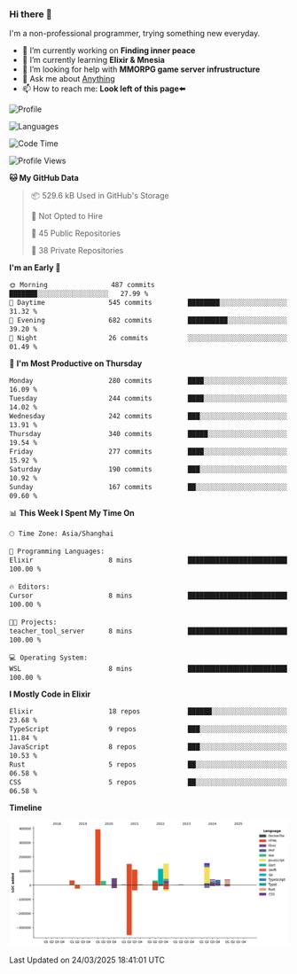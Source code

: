 ### Hi there 👋

I'm a non-professional programmer, trying something new everyday.

<!--
**dyzdyz010/dyzdyz010** is a ✨ _special_ ✨ repository because its `README.md` (this file) appears on your GitHub profile.
-->

- 🔭 I’m currently working on **Finding inner peace**
- 🌱 I’m currently learning **Elixir & Mnesia**
- 🤔 I’m looking for help with **MMORPG game server infrustructure**
- 💬 Ask me about [Anything](https://github.com/dyzdyz010/dyzdyz010/issues)
- 📫 How to reach me: **Look left of this page⬅️**

<!-- - 👯 I’m looking to collaborate on
- 😄 Pronouns: ...
- ⚡ Fun fact: ...
 -->
 
![Profile](https://github-readme-stats.vercel.app/api?username=dyzdyz010&count_private=true&show_icons=true&theme=dracula)

![Languages](https://github-readme-stats.vercel.app/api/top-langs/?username=dyzdyz010&layout=compact&theme=dracula)

<!--START_SECTION:waka-->
![Code Time](http://img.shields.io/badge/Code%20Time-1%2C930%20hrs%2030%20mins-blue)

![Profile Views](http://img.shields.io/badge/Profile%20Views-0-blue)

**🐱 My GitHub Data** 

> 📦 529.6 kB Used in GitHub's Storage 
 > 
> 🚫 Not Opted to Hire
 > 
> 📜 45 Public Repositories 
 > 
> 🔑 38 Private Repositories 
 > 
**I'm an Early 🐤** 

```text
🌞 Morning                487 commits         ███████░░░░░░░░░░░░░░░░░░   27.99 % 
🌆 Daytime                545 commits         ████████░░░░░░░░░░░░░░░░░   31.32 % 
🌃 Evening                682 commits         ██████████░░░░░░░░░░░░░░░   39.20 % 
🌙 Night                  26 commits          ░░░░░░░░░░░░░░░░░░░░░░░░░   01.49 % 
```
📅 **I'm Most Productive on Thursday** 

```text
Monday                   280 commits         ████░░░░░░░░░░░░░░░░░░░░░   16.09 % 
Tuesday                  244 commits         ████░░░░░░░░░░░░░░░░░░░░░   14.02 % 
Wednesday                242 commits         ███░░░░░░░░░░░░░░░░░░░░░░   13.91 % 
Thursday                 340 commits         █████░░░░░░░░░░░░░░░░░░░░   19.54 % 
Friday                   277 commits         ████░░░░░░░░░░░░░░░░░░░░░   15.92 % 
Saturday                 190 commits         ███░░░░░░░░░░░░░░░░░░░░░░   10.92 % 
Sunday                   167 commits         ██░░░░░░░░░░░░░░░░░░░░░░░   09.60 % 
```


📊 **This Week I Spent My Time On** 

```text
🕑︎ Time Zone: Asia/Shanghai

💬 Programming Languages: 
Elixir                   8 mins              █████████████████████████   100.00 % 

🔥 Editors: 
Cursor                   8 mins              █████████████████████████   100.00 % 

🐱‍💻 Projects: 
teacher_tool_server      8 mins              █████████████████████████   100.00 % 

💻 Operating System: 
WSL                      8 mins              █████████████████████████   100.00 % 
```

**I Mostly Code in Elixir** 

```text
Elixir                   18 repos            ██████░░░░░░░░░░░░░░░░░░░   23.68 % 
TypeScript               9 repos             ███░░░░░░░░░░░░░░░░░░░░░░   11.84 % 
JavaScript               8 repos             ███░░░░░░░░░░░░░░░░░░░░░░   10.53 % 
Rust                     5 repos             ██░░░░░░░░░░░░░░░░░░░░░░░   06.58 % 
CSS                      5 repos             ██░░░░░░░░░░░░░░░░░░░░░░░   06.58 % 
```



**Timeline**

![Lines of Code chart](https://raw.githubusercontent.com/dyzdyz010/dyzdyz010/master/assets/bar_graph.png)


 Last Updated on 24/03/2025 18:41:01 UTC
<!--END_SECTION:waka-->
